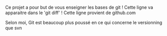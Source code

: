 Ce projet a pour but de vous enseigner les bases de git !
Cette ligne va apparaitre dans le 'git diff' !
Cette ligne provient de github.com

Selon moi, Git est beaucoup plus poussé en ce qui concerne le versionning que svn 
